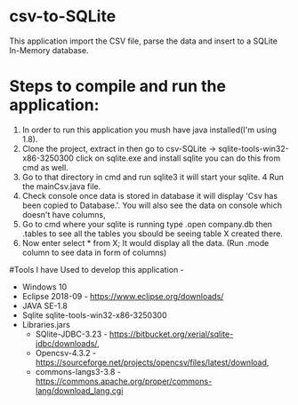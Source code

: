 # csv-to-SQLite
 This application import the CSV file, parse the data and insert to a SQLite In-Memory database.  

# Steps to compile and run the application:

1. In order to run this application you mush have java installed(I'm using 1.8).
2. Clone the project, extract in then go to csv-SQLite -> sqlite-tools-win32-x86-3250300 click on sqlite.exe and install sqlite you can do this from cmd as well.
3. Go to that directory in cmd and run sqlite3 it will start your sqlite.
4  Run the mainCsv.java file. 
5. Check console once data is stored in database it will display 'Csv has been copied to Database.'. You will also see the data on console which doesn't have columns,
6. Go to cmd where your sqlite is running type .open company.db  then .tables to see all the tables you sbould be seeing table X created there.
7. Now enter select * from X; It would display all the data. (Run .mode column to see data in form of columns)

#Tools I have Used to develop this application - 
- Windows 10
- Eclipse 2018-09 - https://www.eclipse.org/downloads/
- JAVA SE-1.8
- Sqlite sqlite-tools-win32-x86-3250300
- Libraries.jars 
  - SQlite-JDBC-3.23 - https://bitbucket.org/xerial/sqlite-jdbc/downloads/, 
  - Opencsv-4.3.2 - https://sourceforge.net/projects/opencsv/files/latest/download, 
  - commons-langs3-3.8 - https://commons.apache.org/proper/commons-lang/download_lang.cgi


